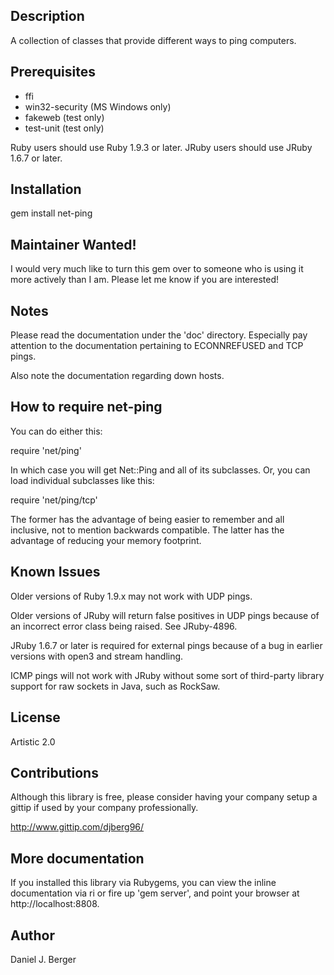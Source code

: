## Description
  A collection of classes that provide different ways to ping computers.

## Prerequisites
  * ffi
  * win32-security (MS Windows only)
  * fakeweb (test only)
  * test-unit (test only)

  Ruby users should use Ruby 1.9.3 or later.
  JRuby users should use JRuby 1.6.7 or later.

## Installation
  gem install net-ping

## Maintainer Wanted!
  I would very much like to turn this gem over to someone who is using it
  more actively than I am. Please let me know if you are interested!

## Notes
  Please read the documentation under the 'doc' directory. Especially pay
  attention to the documentation pertaining to ECONNREFUSED and TCP pings.

  Also note the documentation regarding down hosts.
## How to require net-ping
  You can do either this:

  require 'net/ping'

  In which case you will get Net::Ping and all of its subclasses. Or,
  you can load individual subclasses like this:

  require 'net/ping/tcp'

  The former has the advantage of being easier to remember and all inclusive,
  not to mention backwards compatible. The latter has the advantage of
  reducing your memory footprint.
   
## Known Issues
  Older versions of Ruby 1.9.x may not work with UDP pings.

  Older versions of JRuby will return false positives in UDP pings
  because of an incorrect error class being raised. See JRuby-4896.

  JRuby 1.6.7 or later is required for external pings because of a bug
  in earlier versions with open3 and stream handling.

  ICMP pings will not work with JRuby without some sort of third-party
  library support for raw sockets in Java, such as RockSaw.

## License
  Artistic 2.0

## Contributions
  Although this library is free, please consider having your company
  setup a gittip if used by your company professionally.

  http://www.gittip.com/djberg96/
   
## More documentation
  If you installed this library via Rubygems, you can view the inline
  documentation via ri or fire up 'gem server', and point your browser at
  http://localhost:8808.

## Author
  Daniel J. Berger
